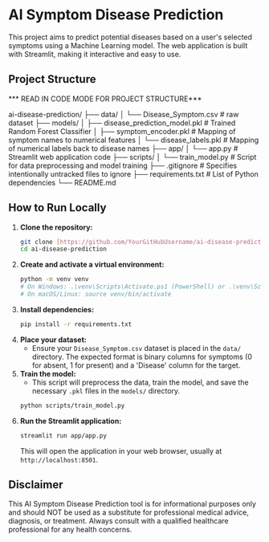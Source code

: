 # AI Symptom Disease Prediction

This project aims to predict potential diseases based on a user's selected symptoms using a Machine Learning model. The web application is built with Streamlit, making it interactive and easy to use.

## Project Structure

*** READ IN CODE MODE FOR PROJECT STRUCTURE***

ai-disease-prediction/
├── data/
│   └── Disease_Symptom.csv      # raw dataset
├── models/
│   ├── disease_prediction_model.pkl  # Trained Random Forest Classifier
│   ├── symptom_encoder.pkl         # Mapping of symptom names to numerical features
│   └── disease_labels.pkl          # Mapping of numerical labels back to disease names
├── app/
│   └── app.py                     # Streamlit web application code
├── scripts/
│   └── train_model.py             # Script for data preprocessing and model training
├── .gitignore                     # Specifies intentionally untracked files to ignore
├── requirements.txt               # List of Python dependencies
└── README.md      



## How to Run Locally

1.  **Clone the repository:**
    ```bash
    git clone [https://github.com/YourGitHubUsername/ai-disease-prediction.git](https://github.com/YourGitHubUsername/ai-disease-prediction.git)
    cd ai-disease-prediction
    ```
2.  **Create and activate a virtual environment:**
    ```bash
    python -m venv venv
    # On Windows: .\venv\Scripts\Activate.ps1 (PowerShell) or .\venv\Scripts\activate.bat (Cmd)
    # On macOS/Linux: source venv/bin/activate
    ```
3.  **Install dependencies:**
    ```bash
    pip install -r requirements.txt
    ```
4.  **Place your dataset:**
    * Ensure your `Disease_Symptom.csv` dataset is placed in the `data/` directory. The expected format is binary columns for symptoms (0 for absent, 1 for present) and a 'Disease' column for the target.
5.  **Train the model:**
    * This script will preprocess the data, train the model, and save the necessary `.pkl` files in the `models/` directory.
    ```bash
    python scripts/train_model.py
    ```
6.  **Run the Streamlit application:**
    ```bash
    streamlit run app/app.py
    ```
    This will open the application in your web browser, usually at `http://localhost:8501`.

## Disclaimer

This AI Symptom Disease Prediction tool is for informational purposes only and should NOT be used as a substitute for professional medical advice, diagnosis, or treatment. Always consult with a qualified healthcare professional for any health concerns.

